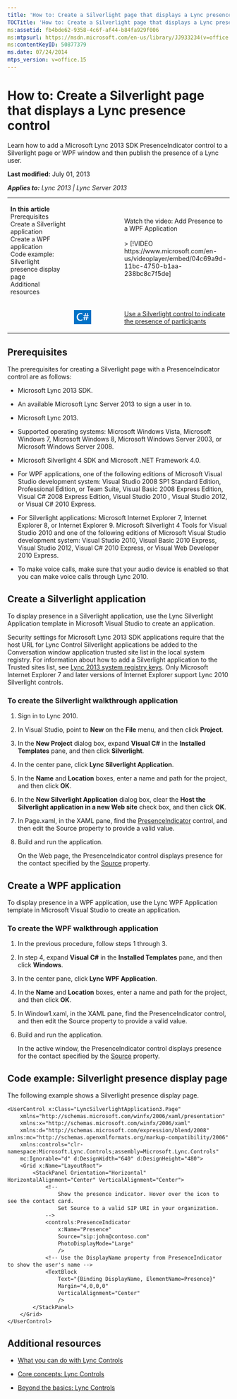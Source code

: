 ```yaml
---
title: 'How to: Create a Silverlight page that displays a Lync presence control'
TOCTitle: 'How to: Create a Silverlight page that displays a Lync presence control'
ms:assetid: fb4bde62-9358-4c6f-af44-b84fa929f006
ms:mtpsurl: https://msdn.microsoft.com/en-us/library/JJ933234(v=office.15)
ms:contentKeyID: 50877379
ms.date: 07/24/2014
mtps_version: v=office.15
---
```


# How to: Create a Silverlight page that displays a Lync presence control

Learn how to add a Microsoft Lync 2013 SDK PresenceIndicator control to a Silverlight page or WPF window and then publish the presence of a Lync user.

**Last modified:** July 01, 2013

***Applies to:** Lync 2013 | Lync Server 2013*

<table>
<colgroup>
<col style="width: 33%" />
<col style="width: 33%" />
<col style="width: 33%" />
</colgroup>
<tbody>
<tr class="odd">
<td><p><strong>In this article</strong><br />
Prerequisites<br />
Create a Silverlight application<br />
Create a WPF application<br />
Code example: Silverlight presence display page<br />
Additional resources</p></td>
<td><p><br />
</p>
<p></p></td>
<td><div class="caption">
Watch the video: Add Presence to a WPF Application
</div>
<br />
&gt; [!VIDEO https://www.microsoft.com/en-us/videoplayer/embed/04c69a9d-11bc-4750-b1aa-238bc8c7f5de]
<p></p></td>
</tr>
<tr class="even">
<td><p></p></td>
<td><p><img src="images/JJ933112.mod_icon_CodeGallery(Office.15).png" title="Code samples" alt="Code samples" /></p></td>
<td><p><a href="http://code.msdn.microsoft.com/lync-2013-use-a-silverlight-18a585be">Use a Silverlight control to indicate the presence of participants</a></p></td>
</tr>
</tbody>
</table>

## Prerequisites

The prerequisites for creating a Silverlight page with a PresenceIndicator control are as follows:

  - Microsoft Lync 2013 SDK.

  - An available Microsoft Lync Server 2013 to sign a user in to.

  - Microsoft Lync 2013.

  - Supported operating systems: Microsoft Windows Vista, Microsoft Windows 7, Microsoft Windows 8, Microsoft Windows Server 2003, or Microsoft Windows Server 2008.

  - Microsoft Silverlight 4 SDK and Microsoft .NET Framework 4.0.

  - For WPF applications, one of the following editions of Microsoft Visual Studio development system: Visual Studio 2008 SP1 Standard Edition, Professional Edition, or Team Suite, Visual Basic 2008 Express Edition, Visual C\# 2008 Express Edition, Visual Studio 2010 , Visual Studio 2012, or Visual C\# 2010 Express.

  - For Silverlight applications: Microsoft Internet Explorer 7, Internet Explorer 8, or Internet Explorer 9. Microsoft Silverlight 4 Tools for Visual Studio 2010 and one of the following editions of Microsoft Visual Studio development system: Visual Studio 2010, Visual Basic 2010 Express, Visual Studio 2012, Visual C\# 2010 Express, or Visual Web Developer 2010 Express.

  - To make voice calls, make sure that your audio device is enabled so that you can make voice calls through Lync 2010.

## Create a Silverlight application

To display presence in a Silverlight application, use the Lync Silverlight Application template in Microsoft Visual Studio to create an application.

Security settings for Microsoft Lync 2013 SDK applications require that the host URL for Lync Control Silverlight applications be added to the Conversation window application trusted site list in the local system registry. For information about how to add a Silverlight application to the Trusted sites list, see [Lync 2013 system registry keys](lync-2013-system-registry-keys.md). Only Microsoft Internet Explorer 7 and later versions of Internet Explorer support Lync 2010 Silverlight controls.

### To create the Silverlight walkthrough application

1.  Sign in to Lync 2010.

2.  In Visual Studio, point to **New** on the **File** menu, and then click **Project**.

3.  In the **New Project** dialog box, expand **Visual C\#** in the **Installed Templates** pane, and then click **Silverlight**.

4.  In the center pane, click **Lync Silverlight Application**.

5.  In the **Name** and **Location** boxes, enter a name and path for the project, and then click **OK**.

6.  In the **New Silverlight Application** dialog box, clear the **Host the Silverlight application in a new Web site** check box, and then click **OK**.

7.  In Page.xaml, in the XAML pane, find the [PresenceIndicator](https://msdn.microsoft.com/en-us/library/hh345947\(v=office.15\)) control, and then edit the Source property to provide a valid value.

8.  Build and run the application.
    
    On the Web page, the PresenceIndicator control displays presence for the contact specified by the [Source](https://msdn.microsoft.com/en-us/library/hh363511\(v=office.15\)) property.

## Create a WPF application

To display presence in a WPF application, use the Lync WPF Application template in Microsoft Visual Studio to create an application.

### To create the WPF walkthrough application

1.  In the previous procedure, follow steps 1 through 3.

2.  In step 4, expand **Visual C\#** in the **Installed Templates** pane, and then click **Windows**.

3.  In the center pane, click **Lync WPF Application**.

4.  In the **Name** and **Location** boxes, enter a name and path for the project, and then click **OK**.

5.  In Window1.xaml, in the XAML pane, find the PresenceIndicator control, and then edit the Source property to provide a valid value.

6.  Build and run the application.
    
    In the active window, the PresenceIndicator control displays presence for the contact specified by the [Source](https://msdn.microsoft.com/en-us/library/hh363511\(v=office.15\)) property.

## Code example: Silverlight presence display page

The following example shows a Silverlight presence display page.

    <UserControl x:Class="LyncSilverlightApplication3.Page"
        xmlns="http://schemas.microsoft.com/winfx/2006/xaml/presentation" 
        xmlns:x="http://schemas.microsoft.com/winfx/2006/xaml"
        xmlns:d="http://schemas.microsoft.com/expression/blend/2008" xmlns:mc="http://schemas.openxmlformats.org/markup-compatibility/2006" 
        xmlns:controls="clr-namespace:Microsoft.Lync.Controls;assembly=Microsoft.Lync.Controls" 
        mc:Ignorable="d" d:DesignWidth="640" d:DesignHeight="480">
        <Grid x:Name="LayoutRoot">
            <StackPanel Orientation="Horizontal" HorizontalAlignment="Center" VerticalAlignment="Center">
                <!-- 
                    Show the presence indicator. Hover over the icon to see the contact card.
                    Set Source to a valid SIP URI in your organization. 
                -->
                <controls:PresenceIndicator 
                    x:Name="Presence" 
                    Source="sip:john@contoso.com" 
                    PhotoDisplayMode="Large" 
                    />
                <!-- Use the DisplayName property from PresenceIndicator to show the user's name -->
                <TextBlock 
                    Text="{Binding DisplayName, ElementName=Presence}" 
                    Margin="4,0,0,0" 
                    VerticalAlignment="Center"
                    />
            </StackPanel>
        </Grid>
    </UserControl>

## Additional resources

  - [What you can do with Lync Controls](what-you-can-do-with-lync-controls.md)

  - [Core concepts: Lync Controls](core-concepts-lync-controls.md)

  - [Beyond the basics: Lync Controls](beyond-the-basics-lync-controls.md)

